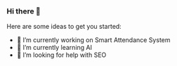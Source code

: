 ### Hi there 👋



Here are some ideas to get you started:

- 🔭 I’m currently working on Smart Attendance System
- 🌱 I’m currently learning AI
- 🤔 I’m looking for help with SEO


<!--
- 👯 I’m looking to collaborate on ...
- 💬 Ask me about ...
- 📫 How to reach me: ...
- 😄 Pronouns: ...
- ⚡ Fun fact: ...
-->

